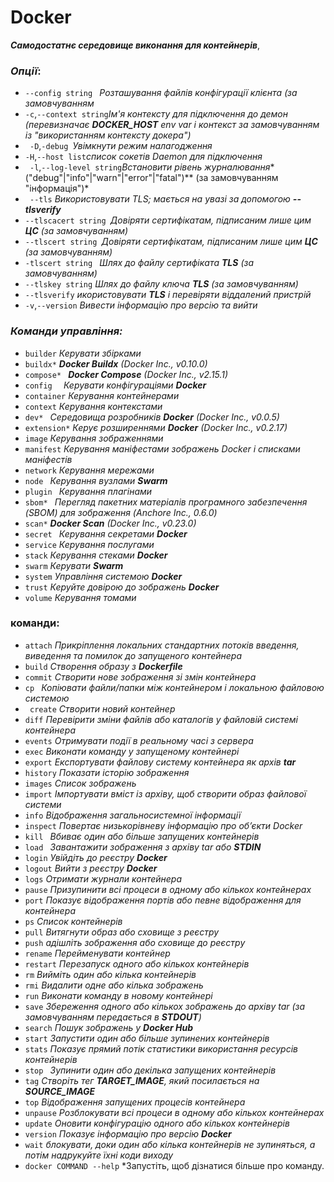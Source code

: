  # Docker
 ***Самодостатнє середовище виконання для контейнерів***,
 
### ***Опції***:
* ```--config string ``` *Розташування файлів конфігурації клієнта (за замовчуванням*
* ```-c```,```--context string```*Ім'я контексту для підключення до демон (перевизначає **DOCKER_HOST** env var і
контекст за замовчуванням із "використанням контексту докера")*
* ``` -D```,```-debug ```*Увімкнути режим налагодження*
* ```-H```,```--host list```*список сокетів Daemon для підключення*
* ``` -l```,```--log-level string```*Встановити рівень журналювання**("debug"|"info"|"warn"|"error"|"fatal")**
(за замовчуванням "інформація")*
* ``` --tls``` *Використовувати TLS; мається на увазі за допомогою **--tlsverify***  
* ``` --tlscacert string  ```*Довіряти сертифікатам, підписаним лише цим **ЦС** (за замовчуванням)*
* ```--tlscert string ```*Довіряти сертифікатам, підписаним лише цим **ЦС** (за замовчуванням)*
* ```-tlscert string ``` *Шлях до файлу сертифіката **TLS** (за замовчуванням)*
* ```--tlskey string``` *Шлях до файлу ключа **TLS** (за замовчуванням)*
* ```--tlsverify``` *икористовувати **TLS** і перевіряти віддалений пристрій*
* ```-v```,```--version``` *Вивести інформацію про версію та вийти*

### ***Команди управління:***
* ```builder``` *Керувати збірками*
*  ```buildx*``` ***Docker Buildx** (Docker Inc., v0.10.0)*
*  ```compose* ``` ***Docker Compose** (Docker Inc., v2.15.1)*
*  ```config  ``` *Керувати конфігураціями **Docker***
*  ```container``` *Керування контейнерами* 
*  ```context``` *Керування контекстами*
*  ```dev* ``` *Середовища розробників **Docker** (Docker Inc., v0.0.5)*
*  ```extension*``` *Керує розширеннями **Docker** (Docker Inc., v0.2.17)*
*  ``` image ``` *Керування зображеннями*
*  ```manifest``` *Керування маніфестами зображень Docker і списками маніфестів*
*  ```network``` *Керування мережами*
*  ```node ``` *Керування вузлами **Swarm***
*  ```plugin ``` *Керування плагінами*
*  ```sbom* ``` *Перегляд пакетних матеріалів програмного забезпечення (SBOM) для зображення (Anchore Inc., 0.6.0)*
*  ```scan*``` ***Docker Scan** (Docker Inc., v0.23.0)*
*  ```secret ``` *Керування секретами **Docker***
*  ```service``` *Керування послугами*
*  ```stack``` *Керування стеками **Docker***
*  ```swarm``` *Керувати **Swarm***
*  ```system``` *Управління системою **Docker***
*  ```trust``` *Керуйте довірою до зображень **Docker***
*  ```volume``` *Керування томами*

### **команди:**
* ```attach``` *Прикріплення локальних стандартних потоків введення, виведення та помилок до запущеного контейнера*
* ```build``` *Створення образу з **Dockerfile***
* ```commit``` *Створити нове зображення зі змін контейнера*
* ```cp ``` *Копіювати файли/папки між контейнером і локальною файловою системою*
* ``` create``` *Створити новий контейнер*
* ```diff``` *Перевірити зміни файлів або каталогів у файловій системі контейнера*
* ```events``` *Отримувати події в реальному часі з сервера*
* ```exec``` *Виконати команду у запущеному контейнері*
* ```export``` *Експортувати файлову систему контейнера як архів **tar***
* ```history``` *Показати історію зображення*
* ```images``` *Список зображень*
* ```import``` *Імпортувати вміст із архіву, щоб створити образ файлової системи*
* ```info``` *Відображення загальносистемної інформації*
* ```inspect``` *Повертає низькорівневу інформацію про об’єкти Docker*
* ```kill ``` *Вбиває один або більше запущених контейнерів*
* ```load ``` *Завантажити зображення з архіву tar або **STDIN***
* ```login``` *Увійдіть до реєстру **Docker***
* ```logout``` *Вийти з реєстру **Docker***
* ```logs``` *Отримати журнали контейнера*
* ```pause``` *Призупинити всі процеси в одному або кількох контейнерах*
* ```port``` *Показує відображення портів або певне відображення для контейнера*
* ```ps``` *Список контейнерів*
* ```pull``` *Витягнути образ або сховище з реєстру*
* ```push``` *адішліть зображення або сховище до реєстру*
* ```rename``` *Перейменувати контейнер*
* ```restart``` *Перезапуск одного або кількох контейнерів*
* ```rm``` *Вийміть один або кілька контейнерів*
* ```rmi``` *Видалити одне або кілька зображень*
* ```run``` *Виконати команду в новому контейнері*
* ```save``` *Збереження одного або кількох зображень до архіву tar (за замовчуванням передається в **STDOUT**)*
* ```search``` *Пошук зображень у **Docker Hub***
* ```start``` *Запустити один або більше зупинених контейнерів*
* ```stats``` *Показує прямий потік статистики використання ресурсів контейнерів*
* ```stop ``` *Зупинити один або декілька запущених контейнерів*
* ```tag``` *Створіть тег **TARGET_IMAGE**, який посилається на **SOURCE_IMAGE***
* ```top``` *Відображення запущених процесів контейнера*
* ```unpause``` *Розблокувати всі процеси в одному або кількох контейнерах*
* ```update``` *Оновити конфігурацію одного або кількох контейнерів*
* ```version``` *Показує інформацію про версію **Docker***
* ```wait``` *блокувати, доки один або кілька контейнерів не зупиняться, а потім надрукуйте їхні коди виходу*
* ```docker COMMAND --help``` *Запустіть, щоб дізнатися більше про команду.

